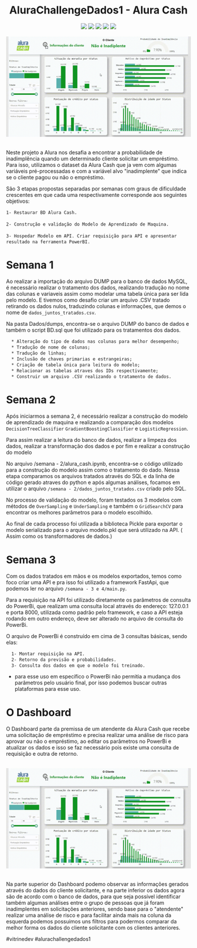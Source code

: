 <h1 align="center"> AluraChallengeDados1 - Alura Cash  </h1>

<div align="center">
<img src="https://img.shields.io/badge/MySQL-005C84?style=for-the-badge&logo=mysql&logoColor=white"><img>
<img src="https://img.shields.io/badge/Python-14354C?style=for-the-badge&logo=python&logoColor=yellow"> </img>
<img src="https://img.shields.io/badge/scikit_learn-F7931E?style=for-the-badge&logo=scikit-learn&logoColor=white"></img>
<img src="https://img.shields.io/badge/fastapi-109989?style=for-the-badge&logo=FASTAPI&logoColor=white"> </img>
<img src="https://img.shields.io/badge/PowerBI-F2C811?style=for-the-badge&logo=Power%20BI&logoColor=black"> </img>
</div>

<br>
<div align="center" >
<img src="semana - 3 e 4/dashboard_pb.gif" width="620">
</img>
</div>
<br>

  Neste projeto a Alura nos desafia a encontrar a probabilidade de inadimplência quando um determinado cliente solicitar um empréstimo. Para isso, utilizamos o dataset da Alura Cash que ja vem com algumas variáveis pré-processadas e com a variável alvo "inadimplente" que indica se o cliente pagou ou não o empréstimo.

  
  São 3 etapas propostas separadas por semanas com graus de dificuldade crescentes em que cada uma respectivamente corresponde aos seguintes objetivos: 
    
    1- Restaurar BD Alura Cash.
    
    2- Construção e validação do Modelo de Aprendizado de Maquina.
    
    3- Hospedar Modelo em API. Criar requisição para API e apresentar resultado na ferramenta PowerBI.


# Semana 1
 Ao realizar a  importação do arquivo DUMP para o banco de dados MySQL, é necessário realizar o tratamento dos dados, realizando tradução no nome das colunas e variaveis assim como modelar uma tabela única para ser lida pelo modelo. E tivemos como desafio criar um arquivo .CSV tratado retirando os dados nulos, traduzindo colunas e informações, que demos o nome de `dados_juntos_tratados.csv`.
 
   Na pasta Dados/dumps, encontra-se o arquivo DUMP do banco de dados e também o script BD.sql que foi utilizado para os tratamentos dos dados.
   
      * Alteração do tipo de dados nas colunas para melhor desempenho;
      * Tradução de nome de colunas;
      * Tradução de linhas;
      * Inclusão de chaves primarias e estrangeiras;
      * Criação de tabela única para leitura do modelo;
      * Relacionar as tabelas atraves dos IDs respectivamente;
      * Construir um arquivo .CSV realizando o tratamento de dados.
      
# Semana 2

  Após iniciarmos a semana 2, é necessário realizar a construção do modelo de aprendizado de maquina e realizando a comparação dos modelos `DecisionTreeClassifier` `GradientBoostingClassifier` e `LogisticRegression`.
  
  Para assim realizar a leitura do banco de dados, realizar a limpeza dos dados, realizar a transformação dos dados e por fim e realizar a construção do modelo
  
  No arquivo /semana - 2/alura_cash.ipynb, encontra-se o código utilizado para a construção do modelo assim como o tratamento do dado. Nessa etapa comparamos os arquivos tratados através do SQL e da linha de código gerado atraves do python e após algumas análises, focamos em utilizar o arquivo `/semana - 2/dados_juntos_tratados.csv` criado pelo SQL.

  No processo de validação do modelo, foram testados os 3 modelos com métodos de `OverSampling` e `UnderSampling` e também o `GridSearchCV` para encontrar os melhores parâmetros para o modelo escolhido.

  Ao final de cada processo foi utilizada a biblioteca Pickle para exportar o modelo serializado para o arquivo modelo.pkl que será utilizado na API. ( Assim como os transformadores de dados.)

# Semana 3
   Com os dados tratados em mãos e os modelos exportados, temos como foco criar uma API e pra isso foi utilizado a framework FastApi, que podemos ler no arquivo `/semana - 3 e 4/main.py`.

   Para a requisição na API foi utilizado diretamente os parâmetros de consulta do PowerBi, que realizam uma consulta local através do endereço: 127.0.0.1 e porta 8000, utilizada como padrão pelo framework, e caso a API esteja rodando em outro endereço, deve ser alterado no arquivo de consulta do PowerBi.

  O arquivo de PowerBi é construído em cima de 3 consultas básicas, sendo elas:   
      
      1- Montar requisição na API.
      2- Retorno da previsão e probabilidades.
      3- Consulta dos dados em que o modelo foi treinado.
      
  * para esse uso em específico o PowerBi não permitia a mudança dos parâmetros pelo usuário final, por isso podemos buscar outras plataformas para esse uso.

# O Dashboard
  O Dashboard parte da premissa de um atendente da Alura Cash que recebe uma solicitação de empréstimo e precisa realizar uma análise de risco para aprovar ou não o empréstimo, ao editar os parâmetros no PowerBi e atualizar os dados e isso se faz necessário pois existe uma consulta de requisição e outra de retorno.
  
<br>
<div align="center" >
<img src="semana - 3 e 4/dashboard_pb.gif" width="">
</img>
</div>
<br>
  
  Na parte superior do Dashboard podemo observar as informações gerados através do dados do cliente solicitante, e na parte inferior os dados agora são de acordo com o banco de dados, para que seja possível identificar também algumas análises entre o grupo de pessoas que já foram inadimplentes em solicitações anteriores, sendo base para o "atendente" realizar uma análise de risco e para facilitar ainda mais na coluna da esquerda podemos possuimos uns filtros para podermos comparar da melhor forma os dados do cliente solicitante com os clientes anteriores.
  


#vitrinedev
#alurachallengedados1
